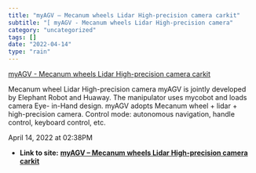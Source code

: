 ```yaml
---
title: "myAGV – Mecanum wheels Lidar High-precision camera carkit"
subtitle: "[ myAGV - Mecanum wheels Lidar High-precision camera"
category: "uncategorized"
tags: []
date: "2022-04-14"
type: "rain"
---
```

[ myAGV - Mecanum wheels Lidar High-precision camera
carkit](<https://shop.elephantrobotics.com/products/myagv?variant=39485298835542>)

Mecanum wheel Lidar High-precision camera myAGV is jointly developed by
Elephant Robot and Huaway. The manipulator uses mycobot and loads camera Eye-
in-Hand design. myAGV adopts Mecanum wheel + lidar + high-precision camera.
Control mode: autonomous navigation, handle control, keyboard control, etc.

April 14, 2022 at 02:38PM


* **Link to site:** **[myAGV – Mecanum wheels Lidar High-precision camera carkit](None)**